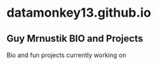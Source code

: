 # datamonkey13.github.io
## Guy Mrnustik BIO and Projects
Bio and fun projects currently working on
